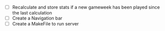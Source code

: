 - [ ] Recalculate and store stats if a new gameweek has been played since the last calculation
- [ ] Create a Navigation bar
- [ ] Create a MakeFile to run server